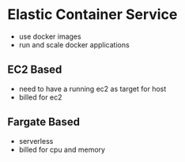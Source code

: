 # Elastic Container Service
- use docker images
- run and scale docker applications
## EC2 Based
- need to have a running ec2 as target for host
- billed for ec2
## Fargate Based
- serverless
- billed for cpu and memory